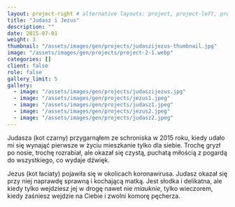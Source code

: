 ```yaml
---
layout: project-right # alternative layouts: project, project-left, project-right, project-top
title: "Judasz i Jezus"
description: ""
date: 2015-07-01
weight: 3
thumbnail: "/assets/images/gen/projects/judaszijezus-thumbnail.jpg"
image: "/assets/images/gen/projects/project-2-1.webp"
categories: []
client: false
role: false
gallery_limit: 5
gallery:
  - image: "/assets/images/gen/projects/judaszijezus.jpg"
  - image: "/assets/images/gen/projects/jezus1.jpeg"
  - image: "/assets/images/gen/projects/judasz1.jpeg"
  - image: "/assets/images/gen/projects/jezus2.jpeg"
  - image: "/assets/images/gen/projects/judasz2.jpeg"
---
```


Judasza (kot czarny) przygarnąłem ze schroniska w 2015 roku, kiedy udało mi się wynająć pierwsze w życiu mieszkanie tylko dla siebie. Trochę gryzł po nosie, trochę rozrabiał, ale okazał się czystą, puchatą miłością z pogardą do wszystkiego, co wydaje dźwięk.

Jezus (kot łaciaty) pojawiła się w okolicach koronawirusa. Judasz okazał się przy niej naprawdę sprawną i kochającą matką. Jest słodka i delikatna, ale kiedy tylko wejdziesz jej w drogę nawet nie *miauknie*, tylko wieczorem, kiedy zaśniesz wejdzie na Ciebie i zwolni komorę pęcherza.